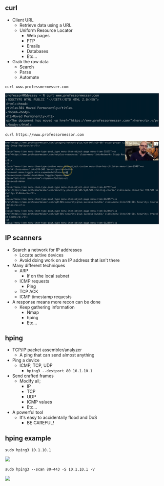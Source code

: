 ## curl
- Client URL
	- Retrieve data using a URL
	- Uniform Resource Locator
		- Web pages
		- FTP
		- Emails
		- Databases
		- Etc...
- Grab the raw data
	- Search
	- Parse
	- Automate
```
curl www.professmermesser.com
```
![](../Images/240604-1%2012.png)
```
curl https://www.professormessor.com
```
![](../Images/240604-2%203.png)
## IP scanners
- Search a network for IP addresses
	- Locate active devices
	- Avoid doing work on an IP address that isn't there
- Many different techniques
	- ARP
		- If on the local subnet
	- ICMP requests
		- Ping
	- TCP ACK
	- ICMP timestamp requests
- A response means more recon can be done
	- Keep gathering information
		- Nmap
		- hping
		- Etc...
## hping
- TCP/IP packet assembler/analyzer
	- A ping that can send almost anything
- Ping a device
	- ICMP, TCP, UDP
		- `hping3 --destport 80 10.1.10.1`
- Send crafted frames
	- Modify all;
		- IP
		- TCP
		- UDP
		- ICMP values
		- Etc...
- A powerful tool
	- It's easy to accidentally flood and DoS
		- BE CAREFUL!
## hping example
```
sudo hping3 10.1.10.1
```
![](../../240604-1.png)
```
sudo hping3 --scan 80-443 -S 10.1.10.1 -V 
```
![](../../240604-2.png)
